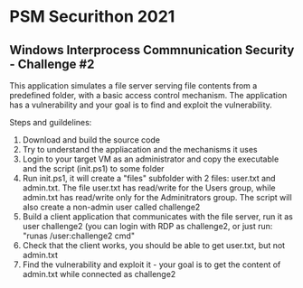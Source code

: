 # PSM Securithon 2021
## Windows Interprocess Commnunication Security - Challenge #2

This application simulates a file server serving file contents from a predefined folder, with a basic access control mechanism. The application has a vulnerability and your goal is to find and exploit the vulnerability.

Steps and guildelines:
1. Download and build the source code
2. Try to understand the appliacation and the mechanisms it uses
3. Login to your target VM as an administrator and copy the executable and the script (init.ps1) to some folder
4. Run init.ps1, it will create a "files" subfolder with 2 files: user.txt and admin.txt. The file user.txt has read/write for the Users group, while admin.txt has read/write only for the Adminitrators group. The script will also create a non-admin user called challenge2
5. Build a client application that communicates with the file server, run it as user challenge2 (you can login with RDP as challenge2, or just run: "runas /user:challenge2 cmd"
6. Check that the client works, you should be able to get user.txt, but not admin.txt
7. Find the vulnerability and exploit it - your goal is to get the content of admin.txt while connected as challenge2

